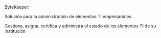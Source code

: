 ByteKeeper:


Solución para la administración de elementos TI empresariales.

Gestiona, asigna, certifica y administra el estado de los elementos TI de su institución
